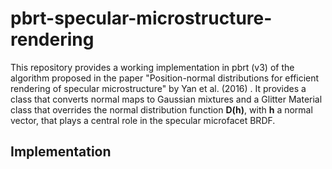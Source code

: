 # pbrt-specular-microstructure-rendering

This repository provides a working implementation in pbrt (v3) of the algorithm proposed in the paper "Position-normal distributions for efficient rendering of specular microstructure" by Yan et al. (2016) . It provides a class that converts normal maps to Gaussian mixtures and a Glitter Material class that overrides the normal distribution function **D(h)**, with **h** a normal vector, that plays a central role in the specular microfacet BRDF.

## Implementation
